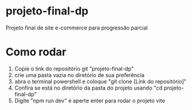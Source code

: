 # projeto-final-dp
Projeto final de site e-commerce para progressão parcial

# Como rodar
1. Copie o link do repositório git "projeto-final-dp"
2. crie uma pasta vazia no diretório de sua preferência
3. abra o terminal powershell e coloque "git clone [Link do repositório]"
4. Confira se está no diretório da pasta do projeto usando "cd projeto-final-dp"
5. Digite "npm run dev" e aperte enter para rodar o projeto vite